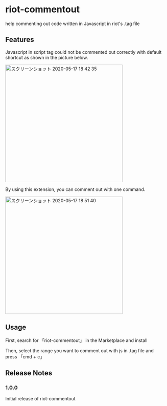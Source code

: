 # riot-commentout

help commenting out code written in Javascript in riot's .tag file

## Features

Javascript in script tag could not be commented out correctly with default shortcut as shown in the picture below.

<img width="367" alt="スクリーンショット 2020-05-17 18 42 35" src="https://user-images.githubusercontent.com/50798936/82141073-5d751480-986e-11ea-9063-d064dec7845e.png">

By using this extension, you can comment out with one command.

<img width="367" alt="スクリーンショット 2020-05-17 18 51 40" src="https://user-images.githubusercontent.com/50798936/82141243-7af6ae00-986f-11ea-9d7f-f707fd5e3384.png">

## Usage

First, search for 「riot-commentout」 in the Marketplace and install

Then, select the range you want to comment out with js in .tag file and press 「cmd + c」


## Release Notes

### 1.0.0

Initial release of riot-commentout
